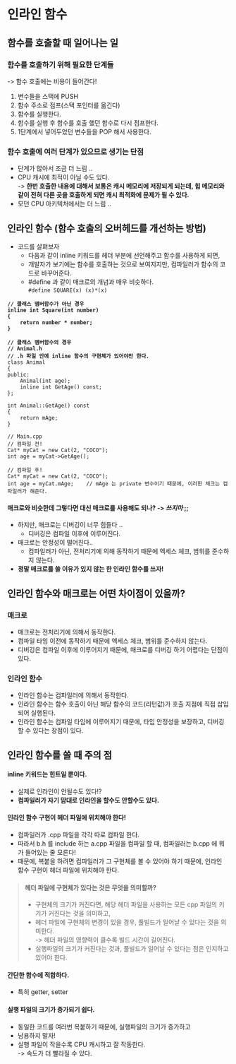 # 인라인 함수

## 함수를 호출할 때 일어나는 일

### 함수를 호출하기 위해 필요한 단계들&#x20;

\-> 함수 호출에는 비용이 들어간다!

1. 변수들을 스택에 PUSH
2. 함수 주소로 점프(스택 포인터를 옮긴다)
3. 함수를 실행한다.
4. 함수를 실행 후 함수를 호출 했던 함수로 다시 점프한다.
5. 1단계에서 넣어두었던 변수들을 POP 해서 사용한다.

### 함수 호출에 여러 단계가 있으므로 생기는 단점&#x20;

* 단계가 많아서 조금 더 느림 ..&#x20;
* CPU 캐시에 최적이 아닐 수도 있다. \
  \-> **한번 호출한 내용에 대해서 보통은 캐시 메모리에 저장되게 되는데, 힙 메모리와 같이 전혀 다른 곳을 호출하게 되면 캐시 최적화에 문제가 될 수 있다.**
* 모던 CPU 아키텍처에서는 더 느림 ..&#x20;

## 인라인 함수 (함수 호출의 오버헤드를 개선하는 방법)

* 코드를 살펴보자
  * 다음과 같이 inline 키워드를 헤더 부분에 선언해주고 함수를 사용하게 되면,
  * 개발자가 보기에는 함수를 호출하는 것으로 보여지지만, 컴파일러가 함수의 코드로 바꾸어준다.
  * \#define 과 같이 매크로의 개념과 매우 비슷하다.\
    `#define SQUARE(x) (x)*(x)`

<pre class="language-cpp"><code class="lang-cpp"><strong>// 클래스 멤버함수가 아닌 경우
</strong><strong>inline int Square(int number)
</strong><strong>{
</strong><strong>    return number * number;
</strong><strong>}
</strong>
<strong>// 클래스 멤버함수의 경우
</strong><strong>// Animal.h
</strong><strong>// .h 파일 안에 inline 함수의 구현체가 있어야만 한다.
</strong>class Animal
{
public:
    Animal(int age);
    inline int GetAge() const;
};

int Animal::GetAge() const
{
    return mAge;
}

// Main.cpp
// 컴파일 전!
Cat* myCat = new Cat(2, "COCO");
int age = myCat->GetAge();

// 컴파일 후!
Cat* myCat = new Cat(2, "COCO");
int age = myCat.mAge;    // mAge 는 private 변수이기 때문에, 이러한 체크는 컴파일러가 해준다.
</code></pre>

#### 매크로와 비슷한데 그렇다면 대신 매크로를 사용해도 되나? -> _쓰지마_ ;;

* 하지만, 매크로는 디버깅이 너무 힘들다 ..
  * 디버깅은 컴파일 이후에 이루어진다.&#x20;
* 매크로는 안정성이 떨어진다..
  * 컴파일러가 아닌,  전처리기에 의해 동작하기 때문에 엑세스 체크, 범위를 준수하지 않는다.
* **정말 매크로를 쓸 이유가 있지 않는 한 인라인 함수를 쓰자!**

## **인라인 함수와 매크로는 어떤 차이점이 있을까?**

### 매크로

* 매크로는 전처리기에 의해서 동작한다.
* 컴파일 타임 이전에 동작하기 때문에 엑세스 체크, 범위를 준수하지 않는다.
* 디버깅은 컴파일 이후에 이루어지기 때문에, 매크로를 디버깅 하기 어렵다는 단점이 있다.

### 인라인 함수

* 인라인 함수는 컴파일러에 의해서 동작한다.&#x20;
* 인라인 함수는 함수 호출이 아닌 해당 함수의 코드(리턴값)가 호출 지점에 직접 삽입되어 실행된다.&#x20;
* 인라인 함수는 컴파일 타임에 이루어지기 때문에, 타입 안정성을 보장하고, 디버깅 할 수 있다는 장점이 있다.&#x20;

## **인라인 함수를 쓸 때 주의 점**

#### inline 키워드는 힌트일 뿐이다.

* 실제로 인라인이 안될수도 있다!?
* **컴파일러가 자기 맘대로 인라인을 할수도 안할수도 있다.**

#### 인라인 함수 구현이 헤더 파일에 위치해야 한다!

* 컴파일러가 .cpp 파일을 각각 따로 컴파일 한다.&#x20;
* 따라서 b.h 를 include 하는 a.cpp 파일을 컴파일 할 때, 컴파일러는 b.cpp 에 뭐가 들어있는 줄 모른다!
* 때문에, 복붙을 하려면 컴파일러가 그 구현체를 볼 수 있어야 하기 때문에, 인라인 함수 구현이 헤더 파일에 위치해야 한다.

> #### 헤더 파일에 구현체가 있다는 것은 무엇을 의미할까?
>
> * 구현체의 크기가 커진다면, 해당 헤더 파일을 사용하는 모든 cpp 파일의 키기가 커진다는 것을 의미하고,
> * 헤더 파일에 구현체의 변경이 있을 경우, 풀빌드가 일어날 수 있다는 것을 의미한다. \
>   \-> 헤더 파일의 영향력이 클수록 빌드 시간이 길어진다.&#x20;
> * 실행파일의 크기가 커진다는 것과, 풀빌드가 일어날 수 있다는 점은 인지하고 있어야 한다.&#x20;

#### 간단한 함수에 적합하다.

* 특히 getter, setter

#### 실행 파일의 크기가 증가되기 쉽다.

* 동일한 코드를 여러번 복붙하기 때문에, 실행파일의 크기가 증가하고
* 남용하지 말자!
* 실행 파일이 작을수록 CPU 캐시하고 잘 작동한다.\
  \-> 속도가 더 빨라질 수 있다.
